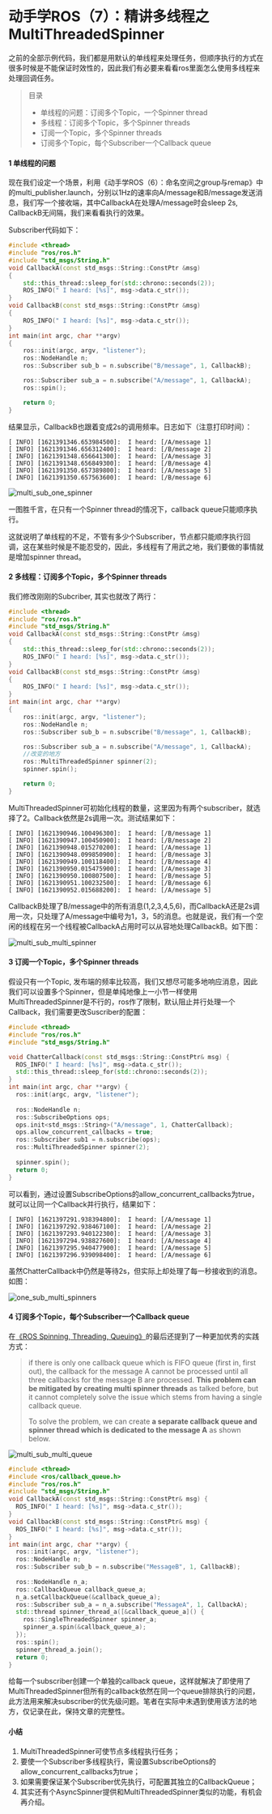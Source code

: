 # 动手学ROS（7）：精讲多线程之MultiThreadedSpinner

之前的全部示例代码，我们都是用默认的单线程来处理任务，但顺序执行的方式在很多时候是不能保证时效性的，因此我们有必要来看看ros里面怎么使用多线程来处理回调任务。

> 目录
>
> - 单线程的问题：订阅多个Topic，一个Spinner thread
> - 多线程：订阅多个Topic，多个Spinner threads
> - 订阅一个Topic，多个Spinner threads
> - 订阅多个Topic，每个Subscriber一个Callback queue

#### 1 单线程的问题

现在我们设定一个场景，利用《动手学ROS（6）：命名空间之group与remap》中的multi_publisher.launch，分别以1Hz的速率向A/message和B/message发送消息，我们写一个接收端，其中CallbackA在处理A/message时会sleep 2s, CallbackB无间隔，我们来看看执行的效果。

Subscriber代码如下：

```c++
#include <thread>
#include "ros/ros.h"
#include "std_msgs/String.h"
void CallbackA(const std_msgs::String::ConstPtr &msg)
{
    std::this_thread::sleep_for(std::chrono::seconds(2));
    ROS_INFO(" I heard: [%s]", msg->data.c_str());
}
void CallbackB(const std_msgs::String::ConstPtr &msg)
{
    ROS_INFO(" I heard: [%s]", msg->data.c_str());
}
int main(int argc, char **argv)
{
    ros::init(argc, argv, "listener");
    ros::NodeHandle n;
    ros::Subscriber sub_b = n.subscribe("B/message", 1, CallbackB);

    ros::Subscriber sub_a = n.subscribe("A/message", 1, CallbackA);
    ros::spin();

    return 0;
}
```

结果显示，CallbackB也跟着变成2s的调用频率。日志如下（注意打印时间）：

```
[ INFO] [1621391346.653984500]:  I heard: [/A/message 1]
[ INFO] [1621391346.656312400]:  I heard: [/B/message 2]
[ INFO] [1621391348.656641300]:  I heard: [/A/message 3]
[ INFO] [1621391348.656849300]:  I heard: [/B/message 4]
[ INFO] [1621391350.657389800]:  I heard: [/A/message 5]
[ INFO] [1621391350.657563600]:  I heard: [/B/message 6]
```

![multi_sub_one_spinner](https://raw.githubusercontent.com/GreatWaller/ros-tutorial-for-beginners/main/doc/images/multi_sub_one_spinner.png)

一图胜千言，在只有一个Spinner thread的情况下，callback queue只能顺序执行。

这就说明了单线程的不足，不管有多少个Subscriber，节点都只能顺序执行回调，这在某些时候是不能忍受的，因此，多线程有了用武之地，我们要做的事情就是增加spinner thread。



#### 2 多线程：订阅多个Topic，多个Spinner threads

我们修改刚刚的Subcriber, 其实也就改了两行：

```c++
#include <thread>
#include "ros/ros.h"
#include "std_msgs/String.h"
void CallbackA(const std_msgs::String::ConstPtr &msg)
{
    std::this_thread::sleep_for(std::chrono::seconds(2));
    ROS_INFO(" I heard: [%s]", msg->data.c_str());
}
void CallbackB(const std_msgs::String::ConstPtr &msg)
{
    ROS_INFO(" I heard: [%s]", msg->data.c_str());
}
int main(int argc, char **argv)
{
    ros::init(argc, argv, "listener");
    ros::NodeHandle n;
    ros::Subscriber sub_b = n.subscribe("B/message", 1, CallbackB);

    ros::Subscriber sub_a = n.subscribe("A/message", 1, CallbackA);
    //改变的地方
    ros::MultiThreadedSpinner spinner(2);
    spinner.spin();

    return 0;
}
```

MultiThreadedSpinner可初始化线程的数量，这里因为有两个subscriber，就选择了2。Callback依然是2s调用一次。测试结果如下：

```
[ INFO] [1621390946.100496300]:  I heard: [/B/message 1]
[ INFO] [1621390947.100450900]:  I heard: [/B/message 2]
[ INFO] [1621390948.015270200]:  I heard: [/A/message 1]
[ INFO] [1621390948.099850900]:  I heard: [/B/message 3]
[ INFO] [1621390949.100118400]:  I heard: [/B/message 4]
[ INFO] [1621390950.015475900]:  I heard: [/A/message 3]
[ INFO] [1621390950.100807500]:  I heard: [/B/message 5]
[ INFO] [1621390951.100232500]:  I heard: [/B/message 6]
[ INFO] [1621390952.015688200]:  I heard: [/A/message 5]
```

CallbackB处理了B/message中的所有消息(1,2,3,4,5,6)，而CallbackA还是2s调用一次，只处理了A/message中编号为1，3，5的消息。也就是说，我们有一个空闲的线程在另一个线程被CallbackA占用时可以从容地处理CallbackB。如下图：

![multi_sub_multi_spinner](https://raw.githubusercontent.com/GreatWaller/ros-tutorial-for-beginners/main/doc/images/multi_sub_multi_spinner.png)

#### 3 订阅一个Topic，多个Spinner threads

假设只有一个Topic, 发布端的频率比较高，我们又想尽可能多地响应消息，因此我们可以设置多个Spinner，但是单纯地像上一小节一样使用MultiThreadedSpinner是不行的，ros作了限制，默认阻止并行处理一个Callback，我们需要更改Suscriber的配置：

```c++
#include <thread>
#include "ros/ros.h"
#include "std_msgs/String.h"

void ChatterCallback(const std_msgs::String::ConstPtr& msg) {
  ROS_INFO(" I heard: [%s]", msg->data.c_str());
  std::this_thread::sleep_for(std::chrono::seconds(2));
}
int main(int argc, char **argv) {
  ros::init(argc, argv, "listener");
  
  ros::NodeHandle n;
  ros::SubscribeOptions ops;
  ops.init<std_msgs::String>("A/message", 1, ChatterCallback);
  ops.allow_concurrent_callbacks = true;
  ros::Subscriber sub1 = n.subscribe(ops);
  ros::MultiThreadedSpinner spinner(2);
  
  spinner.spin();
  return 0;
}
```

可以看到，通过设置SubscribeOptions的allow_concurrent_callbacks为true，就可以让同一个Callback并行执行，结果如下：

```
[ INFO] [1621397291.938394800]:  I heard: [/A/message 1]
[ INFO] [1621397292.938467100]:  I heard: [/A/message 2]
[ INFO] [1621397293.940122300]:  I heard: [/A/message 3]
[ INFO] [1621397294.938827600]:  I heard: [/A/message 4]
[ INFO] [1621397295.940477900]:  I heard: [/A/message 5]
[ INFO] [1621397296.939098400]:  I heard: [/A/message 6]
```

虽然ChatterCallback中仍然是等待2s，但实际上却处理了每一秒接收到的消息。如图：

![one_sub_multi_spinners](https://raw.githubusercontent.com/GreatWaller/ros-tutorial-for-beginners/main/doc/images/one_sub_multi_spinners.png)

#### 4 订阅多个Topic，每个Subscriber一个Callback queue

在[《ROS Spinning, Threading, Queuing》](https://levelup.gitconnected.com/ros-spinning-threading-queuing-aac9c0a793f)的最后还提到了一种更加优秀的实践方式：

> if there is only one callback queue which is FIFO queue (first in, first out), the callback for the message A cannot be processed until all three callbacks for the message B are processed. **This problem can be mitigated by creating multi spinner threads** as talked before, but it cannot completely solve the issue which stems from having a single callback queue.
>
> To solve the problem, we can create **a separate callback queue and spinner thread which is dedicated to the message A** as shown below.

![multi_sub_multi_queue](https://raw.githubusercontent.com/GreatWaller/ros-tutorial-for-beginners/main/doc/images/multi_sub_multi_queue.png)

```c++
#include <thread>
#include <ros/callback_queue.h>
#include "ros/ros.h"
#include "std_msgs/String.h"
void CallbackA(const std_msgs::String::ConstPtr& msg) {
  ROS_INFO(" I heard: [%s]", msg->data.c_str());
}
void CallbackB(const std_msgs::String::ConstPtr& msg) {
  ROS_INFO(" I heard: [%s]", msg->data.c_str());
}
int main(int argc, char **argv) {
  ros::init(argc, argv, "listener");
  ros::NodeHandle n;
  ros::Subscriber sub_b = n.subscribe("MessageB", 1, CallbackB);
  
  ros::NodeHandle n_a;
  ros::CallbackQueue callback_queue_a;
  n_a.setCallbackQueue(&callback_queue_a);
  ros::Subscriber sub_a = n_a.subscribe("MessageA", 1, CallbackA);
  std::thread spinner_thread_a([&callback_queue_a]() {
    ros::SingleThreadedSpinner spinner_a;
    spinner_a.spin(&callback_queue_a);
  });
  ros::spin();
  spinner_thread_a.join();
  return 0;
}
```

给每一个subscriber创建一个单独的callback queue，这样就解决了即使用了MultiThreadedSpinner但所有的callback依然在同一个queue排除执行的问题，此方法用来解决subscriber的优先级问题。笔者在实际中未遇到使用该方法的地方，仅记录在此，保持文章的完整性。

#### 小结

1. MultiThreadedSpinner可使节点多线程执行任务；
2. 要使一个Subscriber多线程执行，需设置SubscribeOptions的allow_concurrent_callbacks为true；
3. 如果需要保证某个Subscriber优先执行，可配置其独立的CallbackQueue；
4. 其实还有个AsyncSpinner提供和MultiThreadedSpinner类似的功能，有机会再介绍。

